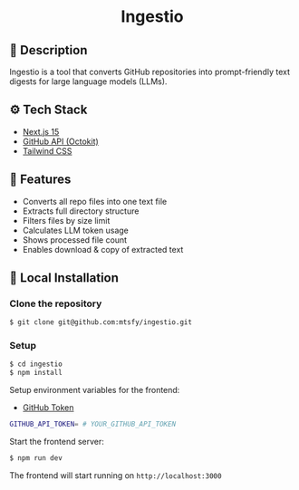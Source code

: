<h1 align="center">Ingestio</h1>

## :page_facing_up: Description

Ingestio is a tool that converts GitHub repositories into prompt-friendly text digests for large language models (LLMs).

## :gear: Tech Stack

- [Next.js 15](https://nextjs.org/)
- [GitHub API (Octokit)](https://github.com/octokit)
- [Tailwind CSS](https://tailwindcss.com/)

## :rocket: Features

- Converts all repo files into one text file
- Extracts full directory structure
- Filters files by size limit
- Calculates LLM token usage
- Shows processed file count
- Enables download & copy of extracted text

## :hammer: Local Installation

### Clone the repository

```sh
$ git clone git@github.com:mtsfy/ingestio.git
```

### Setup

```sh
$ cd ingestio
$ npm install
```

Setup environment variables for the frontend:

- [GitHub Token](https://github.com/settings/tokens/new)

```sh
GITHUB_API_TOKEN= # YOUR_GITHUB_API_TOKEN
```

Start the frontend server:

```sh
$ npm run dev
```

The frontend will start running on `http://localhost:3000`
